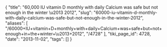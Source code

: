 {
    "title": "60,000 IU vitamin D monthly with daily Calcium was safe but not enough in the winter \u2013 2012",
    "slug": "60000-iu-vitamin-d-monthly-with-daily-calcium-was-safe-but-not-enough-in-the-winter-2012",
    "aliases": [
        "/60000+IU+vitamin+D+monthly+with+daily+Calcium+was+safe+but+not+enough+in+the+winter+\u2013+2012",
        "/4728"
    ],
    "tiki_page_id": 4728,
    "date": "2013-11-02",
    "tags": []
}